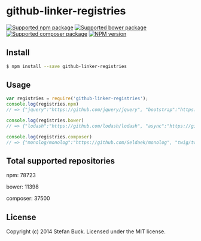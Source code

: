 # github-linker-registries 
[![Supported npm package][count-npm-image]][count-npm-url] [![Supported bower package][count-bower-image]][count-bower-url] [![Supported composer package][count-composer-image]][count-composer-url] [![NPM version][npm-image]][npm-url]


## Install

```bash
$ npm install --save github-linker-registries
```


## Usage

```javascript
var registries = require('github-linker-registries');
console.log(registries.npm) 
// => {"jquery":"https://github.com/jquery/jquery", "bootstrap":"https://github.com/twbs/bootstrap" ...}

console.log(registries.bower)
// => {"lodash":"https://github.com/lodash/lodash", "async":"https://github.com/caolan/async" ...}

console.log(registries.composer)
// => {"monolog/monolog":"https://github.com/Seldaek/monolog", "twig/twig":"https://github.com/fabpot/Twig" ...}
```


## Total supported repositories

npm: 78723

bower: 11398

composer: 37500


## License

Copyright (c) 2014 Stefan Buck. Licensed under the MIT license.



[npm-url]: https://npmjs.org/package/github-linker-registries
[npm-image]: https://badge.fury.io/js/github-linker-registries.svg
[count-npm-url]: https://npmjs.org/
[count-npm-image]: http://img.shields.io/badge/npm-78723-green.svg
[count-bower-url]: https://bower.io/
[count-bower-image]: http://img.shields.io/badge/bower-11398-green.svg
[count-composer-url]: https://packagist.org/
[count-composer-image]: http://img.shields.io/badge/composer-37500-green.svg

